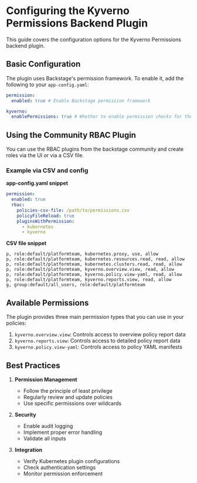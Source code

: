 # Configuring the Kyverno Permissions Backend Plugin

This guide covers the configuration options for the Kyverno Permissions backend plugin.

## Basic Configuration

The plugin uses Backstage's permission framework. To enable it, add the following to your `app-config.yaml`:

```yaml
permission:
  enabled: true # Enable Backstage permission framework

kyverno:
  enablePermissions: true # Whether to enable permission checks for the kyverno plugin.
```

## Using the Community RBAC Plugin
You can use the RBAC plugins from the backstage community and create roles via the UI or via a CSV file.
### Example via CSV and config
**app-config.yaml snippet**
```yaml
permission:
  enabled: true
  rbac:
    policies-csv-file: /path/to/permissions.csv
    policyFileReload: true
    pluginsWithPermission:
      - kubernetes
      - kyverno
```
  
**CSV file snippet**
```csv
p, role:default/platformteam, kubernetes.proxy, use, allow
p, role:default/platformteam, kubernetes.resources.read, read, allow
p, role:default/platformteam, kubernetes.clusters.read, read, allow
p, role:default/platformteam, kyverno.overview.view, read, allow
p, role:default/platformteam, kyverno.policy.view-yaml, read, allow
p, role:default/platformteam, kyverno.reports.view, read, allow
g, group:default/all_users, role:default/platformteam
```
  

## Available Permissions

The plugin provides three main permission types that you can use in your policies:

1. `kyverno.overview.view`: Controls access to overview policy report data
2. `kyverno.reports.view`: Controls access to detailed policy report data
3. `kyverno.policy.view-yaml`: Controls access to policy YAML manifests

## Best Practices

1. **Permission Management**
    - Follow the principle of least privilege
    - Regularly review and update policies
    - Use specific permissions over wildcards

2. **Security**
    - Enable audit logging
    - Implement proper error handling
    - Validate all inputs

3. **Integration**
    - Verify Kubernetes plugin configurations
    - Check authentication settings
    - Monitor permission enforcement
